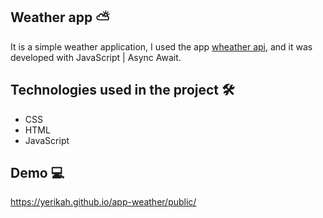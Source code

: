 ## Weather app ⛅

It is a simple weather application, I used the app [wheather api](https://www.weatherapi.com/), and it was developed with JavaScript | Async Await.

## Technologies used in the project 🛠

- CSS
- HTML
- JavaScript

## Demo 💻

https://yerikah.github.io/app-weather/public/

